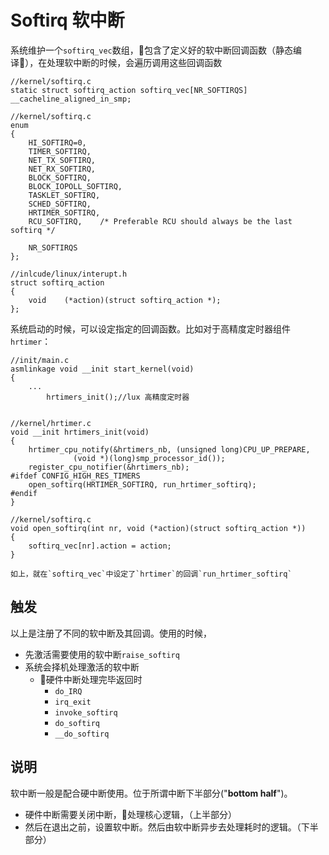 # Softirq 软中断

系统维护一个`softirq_vec`数组，包含了定义好的软中断回调函数（静态编译），在处理软中断的时候，会遍历调用这些回调函数
```
//kernel/softirq.c
static struct softirq_action softirq_vec[NR_SOFTIRQS] __cacheline_aligned_in_smp;

//kernel/softirq.c
enum
{
	HI_SOFTIRQ=0,
	TIMER_SOFTIRQ,
	NET_TX_SOFTIRQ,
	NET_RX_SOFTIRQ,
	BLOCK_SOFTIRQ,
	BLOCK_IOPOLL_SOFTIRQ,
	TASKLET_SOFTIRQ,
	SCHED_SOFTIRQ,
	HRTIMER_SOFTIRQ,
	RCU_SOFTIRQ,	/* Preferable RCU should always be the last softirq */

	NR_SOFTIRQS
};

//inlcude/linux/interupt.h
struct softirq_action
{
	void	(*action)(struct softirq_action *);
};

```

系统启动的时候，可以设定指定的回调函数。比如对于高精度定时器组件`hrtimer`：
```
//init/main.c
asmlinkage void __init start_kernel(void)
{
    ...
    	hrtimers_init();//lux 高精度定时器


//kernel/hrtimer.c
void __init hrtimers_init(void)
{
	hrtimer_cpu_notify(&hrtimers_nb, (unsigned long)CPU_UP_PREPARE,
			  (void *)(long)smp_processor_id());
	register_cpu_notifier(&hrtimers_nb);
#ifdef CONFIG_HIGH_RES_TIMERS
	open_softirq(HRTIMER_SOFTIRQ, run_hrtimer_softirq);
#endif
}

//kernel/softirq.c
void open_softirq(int nr, void (*action)(struct softirq_action *))
{
	softirq_vec[nr].action = action;
}

如上，就在`softirq_vec`中设定了`hrtimer`的回调`run_hrtimer_softirq`
```

## 触发
以上是注册了不同的软中断及其回调。使用的时候，
- 先激活需要使用的软中断`raise_softirq`
- 系统会择机处理激活的软中断
	- 硬件中断处理完毕返回时
		- `do_IRQ`
		- `irq_exit`
		- `invoke_softirq`
		- `do_softirq`
		- `__do_softirq`

## 说明
软中断一般是配合硬中断使用。位于所谓中断下半部分("__bottom half__")。  
- 硬件中断需要关闭中断，处理核心逻辑，（上半部分）
- 然后在退出之前，设置软中断。然后由软中断异步去处理耗时的逻辑。（下半部分）